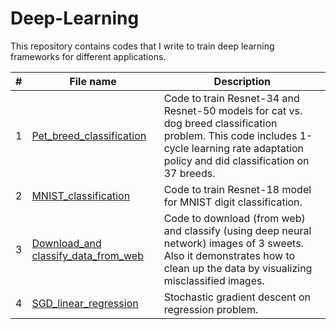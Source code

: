 # Deep-Learning
This repository contains codes that I write to train deep learning frameworks for different applications.

| # | **File name** |  **Description** |
| ---------- |--------- | ------------------------------------------------| 
|1|[Pet_breed_classification](https://github.com/ruchikaverma-iitg/Hands-on-Deep-Learning/blob/master/Pet_breed_classification.ipynb)|Code to train Resnet-34 and Resnet-50 models for cat vs. dog breed classification problem. This code includes 1-cycle learning rate adaptation policy and did classification on 37 breeds.|
|2|[MNIST_classification](https://github.com/ruchikaverma-iitg/Hands-on-Deep-Learning/blob/master/MNIST_classification.ipynb)|Code to train Resnet-18 model for MNIST digit classification.|
|3|[Download_and classify_data_from_web](https://github.com/ruchikaverma-iitg/Hands-on-Deep-Learning/blob/master/Download_and%20classify_data_from_web.ipynb)|Code to download (from web) and classify (using deep neural network) images of 3 sweets. Also it demonstrates how to clean up the data by visualizing misclassified images.|
|4|[SGD_linear_regression](https://github.com/ruchikaverma-iitg/Hands-on-Deep-Learning/blob/master/SGD_linear_regression.ipynb)|Stochastic gradient descent on regression problem.|
